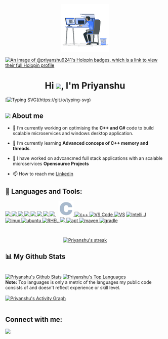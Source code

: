 <p align="center">
<a href="#"><img width="30%" height="auto" src="Right_Side.gif" height="175px"/></a>
</p>
    
[![An image of @priyanshu9241's Holopin badges, which is a link to view their full Holopin profile](https://holopin.me/priyanshu9241)](https://holopin.io/@priyanshu9241)

<h1 align="center">Hi <img src="https://raw.githubusercontent.com/MartinHeinz/MartinHeinz/master/wave.gif" width="30px">, I'm Priyanshu</h1>

[![Typing SVG](https://readme-typing-svg.demolab.com?font=Montserrat&weight=500&pause=1000&width=435&lines=I'm+a+Passionate+Learner.;Coding+Enthusiast.;C++&C#+specialist;Great+in+problem+solving.;Love+to+explore...)](https://git.io/typing-svg)


## <img src = "https://i.pinimg.com/originals/3f/7e/4e/3f7e4eff7c96e9fe4b8b4b1ff3f7bdb5.gif" width = 6.5%> About me

- 🔭 I’m currently working on optimising the  **C++ and C#** code to build scalable microservices and windows desktop application.

- 🌱 I’m currently learning **Advanced conceps of C++ memory and threads**.

- 🥼 I have worked on advcancmed full stack applications with an scalable microservices  **Opensource Projects**

<!-- - - 👨‍💻 All of my projects are available at **[My Portfolio]** -->

- 📫 How to reach me [Linkedin](https://www.linkedin.com/in/priyanshu-baghel-705b591aa/)

<!-- ⚡ -->

## 🚀 Languages and Tools:

<p align="left"> 
    <!-- <a href="https://spring.io/projects/spring-boot" target="_blank"> <img src="https://img.icons8.com/color/48/000000/spring-logo.png"/> </a> --> 
    <a href="https://www.w3.org/html/" target="_blank"> <img src="https://img.icons8.com/color/48/000000/html-5.png"/> </a> 
    <a href="https://www.w3schools.com/css/" target="_blank"> <img src="https://img.icons8.com/color/48/000000/css3.png"/> </a>
    <a href="https://developer.mozilla.org/en-US/docs/Web/JavaScript" target="_blank"> <img src="https://img.icons8.com/color/48/000000/javascript.png"/> </a>
    <a href="https://getbootstrap.com" target="_blank"> <img src="https://img.icons8.com/color/48/000000/bootstrap.png"/> </a> 
    <a href="https://reactjs.org/" target="_blank"> <img src="https://img.icons8.com/color/48/000000/react-native.png"/> </a>
    <a href="https://www.python.org" target="_blank"> <img src="https://img.icons8.com/color/48/000000/python.png"/> </a> 
    <a href="https://www.java.com" target="_blank"> <img src="https://img.icons8.com/color/48/000000/java-coffee-cup-logo.png"/> </a>
    <!-- <a style="padding-right:8px;" href="https://nodejs.org" target="_blank"> <img src="https://img.icons8.com/color/48/000000/nodejs.png"/> </a>-->
    <a style="padding-right:8px;" href="https://www.mysql.com/" target="_blank"> <img src="https://img.icons8.com/fluent/50/000000/mysql-logo.png"/> </a>
    <!-- <a href="https://www.mongodb.com/" target="_blank"> <img src="https://raw.githubusercontent.com/devicons/devicon/master/icons/mongodb/mongodb-original-wordmark.svg" alt="mongodb" width="48" height="48"/> </a> -->
    <!-- <a href="https://firebase.google.com/" target="_blank"> <img src="https://img.icons8.com/color/48/000000/firebase.png"/> </a> -->
    <!-- <a href="https://postman.com" target="_blank"> <img src="https://www.vectorlogo.zone/logos/getpostman/getpostman-icon.svg" alt="postman" width="45" height="45"/> </a> -->
    <!-- <a href="https://www.jenkins.io" target="_blank"> <img src="https://www.vectorlogo.zone/logos/jenkins/jenkins-icon.svg" alt="jenkins" width="48" height="48"/> </a> -->
    <!-- <a href="https://redux.js.org" target="_blank"> <img src="https://img.icons8.com/color/48/000000/redux.png"/> </a> -->
    <!-- <a href="https://expressjs.com" target="_blank"> <img src="https://raw.githubusercontent.com/devicons/devicon/master/icons/express/express-original-wordmark.svg" alt="express" width="40" height="40"/> </a> -->
    <a href="https://www.cprogramming.com/" target="_blank"> <img src="https://raw.githubusercontent.com/github/explore/f3e22f0dca2be955676bc70d6214b95b13354ee8/topics/c/c.png" alt="c" width="48" height="48"/> </a>
    <a href="https://cplusplus.com/" target="_blank"> <img src="https://img.icons8.com/color/48/000000/c-plus-plus-logo.png" alt="c++" width="48" height="48"/> </a>
<!--     <a><img src="https://www.pngall.com/wp-content/uploads/5/Vertical-Line-PNG-Images.png" alt="-><-" width="48" height="48"> </a> -->
    <a href="https://code.visualstudio.com/" target="_blank"> <img src="https://img.icons8.com/color/256/visual-studio-code-2019.png" alt="VS Code" width="48" height="48"/> </a>
    <a href="https://visualstudio.com/" target="_blank"><img src="https://github.com/user-attachments/assets/99667060-fb36-4298-9982-0045a5d48a53" alt="VS" width="48" height="48"/></a>
    <a href="https://www.jetbrains.com/idea/" target="_blank"> <img src="https://i.postimg.cc/vxm5p0DK/pngwing-com.png" alt="Intelli J" width="48" height="48"/> </a>
    <br>
     <a href="https://www.debian.org/" target="_blank"> <img src="https://cdn3.iconfinder.com/data/icons/logos-brands-3/24/logo_brand_brands_logos_linux-64.png" alt="linux" width="48" height="48"/> </a>
    <a href="https://ubuntu.com/" target="_blank"> <img src="https://cdn4.iconfinder.com/data/icons/logos-and-brands/512/348_Ubuntu_logo-512.png" alt="ubuntu" width="48" height="48"/> </a>
    <a href="https://www.redhat.com/en" target="_blank"> <img src="https://cdn1.iconfinder.com/data/icons/Futurosoft%20Icons%200.5.2/128x128/apps/fedora.png" alt="RHEL" width="48" height="48"/> </a>
    <a href="https://git-scm.com/" target="_blank"> <img src="https://img.icons8.com/color/48/000000/git.png"/> </a>
    <a href="https://en.wikipedia.org/wiki/APT_(software)" target="_blank"> <img src="https://i.postimg.cc/4Nd6Zr9p/pngegg-5.png" alt="apt" width="48" height="48"/> </a>
    <a href="https://maven.apache.org/" target="_blank"> <img src="https://i.postimg.cc/Ssv63dxW/pngegg-2.png" alt="maven" width="48" height="48"/> </a>
    <a href="https://gradle.org/" target="_blank"> <img src="https://i.postimg.cc/X7T5wXrY/pngegg.png" alt="gradle" width="48" height="48"/> </a>
    <!-- <a href="https://ant.apache.org/" target="_blank"> <img src="https://i.postimg.cc/7PBPvcDv/pngegg-4.png" alt="ant" width="52" height="52"/> </a>
    <a href="https://tomcat.apache.org/" target="_blank"> <img src="https://i.postimg.cc/MKJ3dZMd/tomca.png" alt="tomcat"/> </a>
    <a href="https://yaml.org/" target="_blank"> <img src="https://i.postimg.cc/d13sDmmN/pngegg-6.png" alt="yaml" width="48" height="48"/> </a>
    <a href="https://www.jenkins.io/" target="_blank"> <img src="https://img.icons8.com/color/256/jenkins.png" alt="jenkins" width="48" height="48"/> </a>
    <a href="https://aws.amazon.com/" target="_blank"> <img src="https://img.icons8.com/color/256/amazon-web-services.png" alt="aws" width="48" height="48"/> </a>
    <a href="https://www.sonatype.com/products/nexus-repository" target="_blank"> <img src="https://assets-global.website-files.com/5f10ed4c0ebf7221fb5661a5/5f2af61146c55b6e172fa5b3_NexusRepo_Icon.png" alt="nexus sonatype" width="48" height="48"/> </a>
    <a href="https://www.docker.com/" target="_blank"> <img src="https://img.icons8.com/color/256/docker.png" alt="docker" width="48" height="48"/> </a>    -->
<!--     <a href="" target="_blank"> <img src="" alt="c++" width="48" height="48"/> </a> -->
<!--     <a href="" target="_blank"> <img src="" alt="c++" width="48" height="48"/> </a> -->
<!--     <a href="" target="_blank"> <img src="" alt="c++" width="48" height="48"/> </a> -->
</p>

<!-- [![React Badge](https://img.shields.io/badge/-React-61DBFB?style=for-the-badge&labelColor=black&logo=react&logoColor=61DBFB)](#)  [![Javascript Badge](https://img.shields.io/badge/-Javascript-F0DB4F?style=for-the-badge&labelColor=black&logo=javascript&logoColor=F0DB4F)](#) [![Typescript Badge](https://img.shields.io/badge/-Typescript-007acc?style=for-the-badge&labelColor=black&logo=typescript&logoColor=007acc)](#) [![Nodejs Badge](https://img.shields.io/badge/-Nodejs-3C873A?style=for-the-badge&labelColor=black&logo=node.js&logoColor=3C873A)](#) [![GraphQL Badge](https://img.shields.io/badge/-GraphQl-e535ab?style=for-the-badge&labelColor=black&logo=node.js&logoColor=e535ab)](#) -->
<br/>

<p align="center">
    <a href="https://github.com/priyanshu9241/github-readme-streak-stats">
        <img title="🔥 Get streak stats for your profile at git.io/streak-stats" alt="Priyanshu's streak" src="https://github-readme-streak-stats.herokuapp.com/?user=priyanshu9241&theme=black-ice&hide_border=true&stroke=0000&background=060A0CD0"/>
    </a>
</p>

## 📊 My Github Stats

  <br/>
    <a href="https://github.com/priyanshu9241/github-readme-stats"><img alt="Priyanshu's Github Stats" src="https://github-readme-stats.vercel.app/api?username=priyanshu9241&show_icons=true&count_private=true&theme=react&hide_border=true&bg_color=0D1117" /></a>
  <a href="https://github.com/priyanshu9241/github-readme-stats"><img alt="Priyanshu's Top Languages" src="https://github-readme-stats.vercel.app/api/top-langs/?username=priyanshu9241&langs_count=10&count_private=true&layout=compact&theme=react&hide_border=true&bg_color=0D1117" /></a>
  <br/>
  <b>Note:</b> Top languages is only a metric of the languages my public code consists of and doesn't reflect experience or skill level.

<br/>
<br/>
<a href="https://github.com/priyanshu9241/github-readme-activity-graph"><img alt="Priyanshu's Activity Graph" src="https://github-readme-activity-graph.vercel.app/graph?username=priyanshu9241&theme=react-dark" /></a>
<br/>
<br/>

## Connect with me:

<p align="left">
<a href = "https://www.linkedin.com/in/priyanshu-baghel-705b591aa"><img src="https://img.icons8.com/fluent/48/000000/linkedin.png"/></a>
<!-- <a href = "https://bio.link/"><img src="https://img.icons8.com/fluency/48/000000/link.png"/></a> -->

</p>

<!-- ## ❤ Views and Followers

<a href="https://github.com/priyanshu9241/github-profile-views-counter">
    <img src="https://komarev.com/ghpvc/?username=priyanshu9241">
</a>
<a href="https://github.com/priyanshu9241?tab=followers"><img src="https://img.shields.io/github/followers/priyanshu9241?label=Followers&style=social" alt="GitHub Badge"></a> -->
